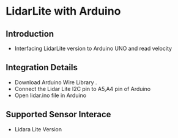 # LidarLite with Arduino
## Introduction
- Interfacing LidarLite version to Arduino UNO and read velocity

## Integration Details
- Download Arduino Wire Library .
- Connect the Lidar Lite I2C pin to A5,A4 pin of Arduino
- Open lidar.ino file in Arduino 

## Supported Sensor Interace 
- Lidara Lite Version
